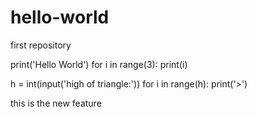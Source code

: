 # hello-world
first repository

print('Hello World')
for i in range(3):
  print(i)
  
h = int(input('high of triangle:'))
for i in range(h):
  print('>')

this is the new feature
